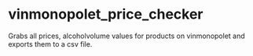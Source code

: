 # vinmonopolet_price_checker
Grabs all prices, alcoholvolume values for products on vinmonopolet and exports them to a csv file.
